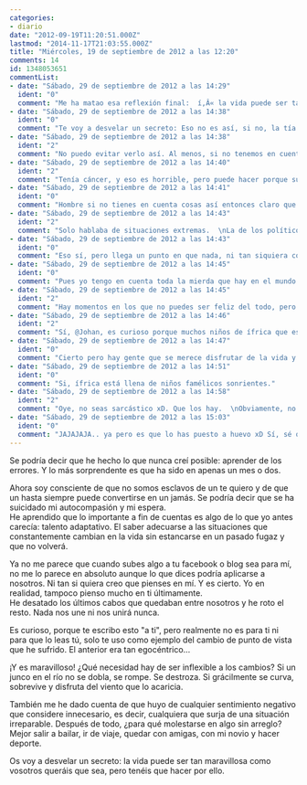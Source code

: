 ```yaml
---
categories:
- diario
date: "2012-09-19T11:20:51.000Z"
lastmod: "2014-11-17T21:03:55.000Z"
title: "Miércoles, 19 de septiembre de 2012 a las 12:20"
comments: 14
id: 1348053651
commentList:
- date: "Sábado, 29 de septiembre de 2012 a las 14:29"
  ident: "0"
  comment: "Me ha matao esa reflexión final:  í‚Â« la vida puede ser tan maravillosa como vosotros queráis que sea, pero tenéis que hacer por elloí‚Â»."
- date: "Sábado, 29 de septiembre de 2012 a las 14:38"
  ident: "0"
  comment: "Te voy a desvelar un secreto: Eso no es así, si no, la tía de mi madre no hubiese muerto hace cuatro días de cáncer después de estar peleando tres años, si vives con bambi en el mundo de pixar tal vez, pero muchas veces haces por ello para nada. Eso no quiere decir que si te esfuerzas no te vayan a pasar cosas buenas pero hay cosas que no podemos controlar y que por mucho que hagas no puedes hacer la vida maravillosa. No obstante respeto tu filosofía."
- date: "Sábado, 29 de septiembre de 2012 a las 14:38"
  ident: "2"
  comment: "No puedo evitar verlo así. Al menos, si no tenemos en cuenta la gente que pasa hambre y está en condiciones penosas."
- date: "Sábado, 29 de septiembre de 2012 a las 14:40"
  ident: "2"
  comment: "Tenía cáncer, y eso es horrible, pero puede hacer porque su vida sea todo lo maravillosa que pueda a pesar de esa situación."
- date: "Sábado, 29 de septiembre de 2012 a las 14:41"
  ident: "0"
  comment: "Hombre si no tienes en cuenta cosas así entonces claro que la vida es maravillosa, si yo no tengo en cuenta que hay muchos políticos cabrones y corruptos en los altos cargos pues la corrupción en la política no existe :)."
- date: "Sábado, 29 de septiembre de 2012 a las 14:43"
  ident: "2"
  comment: "Solo hablaba de situaciones extremas.  \nLa de los políticos por ejemplo, no lo es. Puedes aprender a ser feliz aún con ella o luhar porque no sea así, siendo de ese modo también feliz."
- date: "Sábado, 29 de septiembre de 2012 a las 14:43"
  ident: "0"
  comment: "Eso sí, pero llega un punto en que nada, ni tan siquiera controlaba sus funciones corporales y tenía alucinaciones, ahí creo que tanto su hija como familia y ella misma poco pueden hacer para estar maravillosamente, no obstante lo repito en muchas circunstancias tu filosofía es bastante útil."
- date: "Sábado, 29 de septiembre de 2012 a las 14:45"
  ident: "0"
  comment: "Pues yo tengo en cuenta toda la mierda que hay en el mundo y la vida me parece estupenda por hecho de que estoy vivo... aunque sí que hay momentos en los que la vida parece una puta mierda, pero eso no es nada comparado con los momentos en los que parece que vale la pena."
- date: "Sábado, 29 de septiembre de 2012 a las 14:45"
  ident: "2"
  comment: "Hay momentos en los que no puedes ser feliz del todo, pero eso forma parte de que la vida sea tan maravillosa. Si siempre fuese perfecta, no lo disfrutaríamos como se merece."
- date: "Sábado, 29 de septiembre de 2012 a las 14:46"
  ident: "2"
  comment: "Sí, @Johan, es curioso porque muchos niños de ífrica que están mediomuertos de hambre son más felices que niños de clase media, por ejemplo."
- date: "Sábado, 29 de septiembre de 2012 a las 14:47"
  ident: "0"
  comment: "Cierto pero hay gente que se merece disfrutar de la vida y no puede por desgracia y otros amargados podrían aprender tu filosofia.  \n  \nNo digo nonbres anjoh."
- date: "Sábado, 29 de septiembre de 2012 a las 14:51"
  ident: "0"
  comment: "Si, ífrica está llena de niños famélicos sonrientes."
- date: "Sábado, 29 de septiembre de 2012 a las 14:58"
  ident: "2"
  comment: "Oye, no seas sarcástico xD. Que los hay.  \nObviamente, no todos, he dicho algunos."
- date: "Sábado, 29 de septiembre de 2012 a las 15:03"
  ident: "0"
  comment: "JAJAJAJA.. ya pero es que lo has puesto a huevo xD Sí, sé que hay niños que no han visto en su vida un caramelo que son felices."
---
```


Se podría decir que he hecho lo que nunca creí posible: aprender de los errores. Y lo más sorprendente es que ha sido en apenas un mes o dos.  
  
Ahora soy consciente de que no somos esclavos de un te quiero y de que un hasta siempre puede convertirse en un jamás. Se podría decir que se ha suicidado mi autocompasión y mi espera.  
He aprendido que lo importante a fin de cuentas es algo de lo que yo antes carecía: talento adaptativo. El saber adecuarse a las situaciones que constantemente cambian en la vida sin estancarse en un pasado fugaz y que no volverá.  
  
Ya no me parece que cuando subes algo a tu facebook o blog sea para mí, no me lo parece en absoluto aunque lo que dices podría aplicarse a nosotros. Ni tan si quiera creo que pienses en mí. Y es cierto. Yo en realidad, tampoco pienso mucho en ti últimamente.  
He desatado los últimos cabos que quedaban entre nosotros y he roto el resto. Nada nos une ni nos unirá nunca.  
  
Es curioso, porque te escribo esto "a ti", pero realmente no es para ti ni para que lo leas tú, solo te uso como ejemplo del cambio de punto de vista que he sufrido. El anterior era tan egocéntrico...  
  
¡Y es maravilloso! ¿Qué necesidad hay de ser inflexible a los cambios? Si un junco en el río no se dobla, se rompe. Se destroza. Si grácilmente se curva, sobrevive y disfruta del viento que lo acaricia.   
  
También me he dado cuenta de que huyo de cualquier sentimiento negativo que considere innecesario, es decir, cualquiera que surja de una situación irreparable. Después de todo, ¿para qué molestarse en algo sin arreglo? Mejor salir a bailar, ir de viaje, quedar con amigas, con mi novio y hacer deporte.  
  
Os voy a desvelar un secreto: la vida puede ser tan maravillosa como vosotros queráis que sea, pero tenéis que hacer por ello.